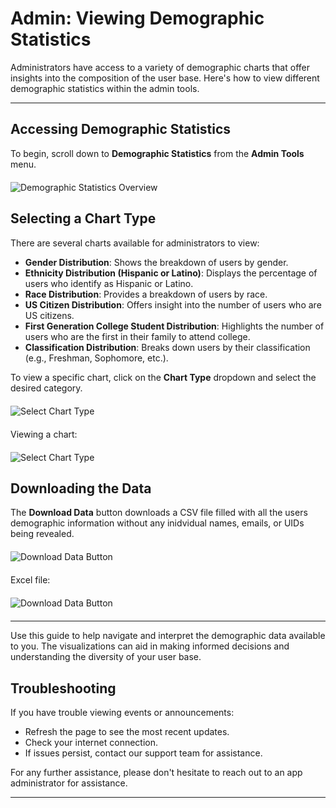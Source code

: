 # Admin: Viewing Demographic Statistics

Administrators have access to a variety of demographic charts that offer insights into the composition of the user base. Here's how to view different demographic statistics within the admin tools.

---

## Accessing Demographic Statistics

To begin, scroll down to **Demographic Statistics** from the **Admin Tools** menu.

<img src="/assets/demographic_images/demographic-dashboard.png" alt="Demographic Statistics Overview" style="max-width: 100%; max-height: 300px; width: auto; display: block; margin: 20px auto;">

## Selecting a Chart Type

There are several charts available for administrators to view:

- **Gender Distribution**: Shows the breakdown of users by gender.
- **Ethnicity Distribution (Hispanic or Latino)**: Displays the percentage of users who identify as Hispanic or Latino.
- **Race Distribution**: Provides a breakdown of users by race.
- **US Citizen Distribution**: Offers insight into the number of users who are US citizens.
- **First Generation College Student Distribution**: Highlights the number of users who are the first in their family to attend college.
- **Classification Distribution**: Breaks down users by their classification (e.g., Freshman, Sophomore, etc.).

To view a specific chart, click on the **Chart Type** dropdown and select the desired category.

<img src="/assets/demographic_images/select-chart-type.png" alt="Select Chart Type" style="max-width: 100%; max-height: 300px; width: auto; display: block; margin: 20px auto;">

Viewing a chart:

<img src="/assets/demographic_images/view-chart-type.png" alt="Select Chart Type" style="max-width: 100%; max-height: 300px; width: auto; display: block; margin: 20px auto;">

## Downloading the Data

The **Download Data** button downloads a CSV file filled with all the users demographic information without any inidvidual names, emails, or UIDs being revealed.

<img src="/assets/demographic_images/download-data.png" alt="Download Data Button" style="max-width: 100%; max-height: 300px; width: auto; display: block; margin: 20px auto;">

Excel file:

<img src="/assets/demographic_images/download-data-button.png" alt="Download Data Button" style="max-width: 100%; max-height: 300px; width: auto; display: block; margin: 20px auto;">

---

Use this guide to help navigate and interpret the demographic data available to you. The visualizations can aid in making informed decisions and understanding the diversity of your user base.

## Troubleshooting

If you have trouble viewing events or announcements:

- Refresh the page to see the most recent updates.
- Check your internet connection.
- If issues persist, contact our support team for assistance.

For any further assistance, please don't hesitate to reach out to an app administrator for assistance.

---
